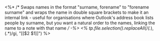 <%* /* Swaps names in the format "surname, forename" to "forename surname" and wraps the name in double square brackets to make it an internal link - useful for organisations where Outlook's address book lists people by surname, but you want a natural order to the names, linking the name to a note with that name */ -%>
<% tp.file.selection().replaceAll(/(.*), (.*)/gi, "\[\[$2 $1\]\]") %>